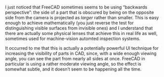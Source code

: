 I just noticed that FreeCAD sometimes seems to be using “backwards
perspective”: the side of a part that is obscured by being on the
opposite side from the camera is projected as *larger* rather than
smaller.  This is easy enough to achieve mathematically (you just
reverse the test for distinguishing visible surfaces from invisible
ones) and I understand that there are actually some physical lenses
that achieve this in real life as well, sometimes used for
machine-vision automted inspection systems.

It occurred to me that this is actually a potentially powerful UI
technique for increasing the visibility of parts in CAD, since, with a
wide enough viewing angle, you can see the part from nearly all sides
at once.  FreeCAD in particular is using a rather moderate viewing
angle, so the effect is somewhat subtle, and it doesn’t seem to be
happening all the time.
